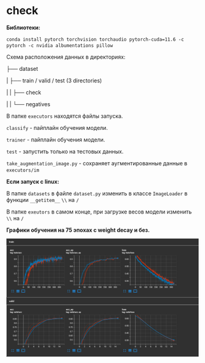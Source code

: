 # check

**Библиотеки:**

```angular2html
conda install pytorch torchvision torchaudio pytorch-cuda=11.6 -c pytorch -c nvidia albumentations pillow
```

Схема расположения данных в директориях:

├── dataset


|   ├── train / valid / test (3 directories) 


|   |   ├── check


|   |   └── negatives

В папке `executors` находятся файлы запуска. 

`classify` - пайплайн обучения модели.

`trainer` - пайплайн обучения модели.

`test` - запустить только на тестовых данных.

`take_augmentation_image.py` - сохраняет аугментированные данные в `executors/im`

**Если запуск с linux:**

В папке `datasets` в файле `dataset.py` изменить в классе `ImageLoader` в функции `__getitem__` `\\` на `/`

В папке `exeutors` в самом конце, при загрузке весов модели изменить `\\` на `/`

**Графики обучения на 75 эпохах с weight decay и без.**

![img.png](img.png)
